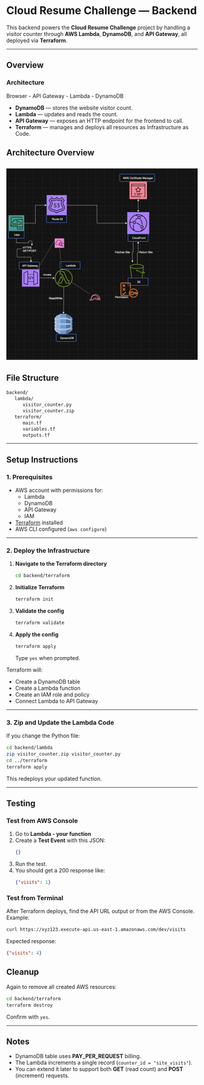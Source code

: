 # Cloud Resume Challenge — Backend

This backend powers the **Cloud Resume Challenge** project by handling a visitor counter through **AWS Lambda**, **DynamoDB**, and **API Gateway**, all deployed via **Terraform**.

---

## Overview

### Architecture
Browser - API Gateway - Lambda - DynamoDB


- **DynamoDB** — stores the website visitor count.  
- **Lambda** — updates and reads the count.  
- **API Gateway** — exposes an HTTP endpoint for the frontend to call.  
- **Terraform** — manages and deploys all resources as Infrastructure as Code.

## Architecture Overview

![Architecture Diagram](/frontend//infrastructure/assets/cloudResumeDiagram.png)
---

## File Structure
```
backend/
   lambda/
      visitor_counter.py
      visitor_counter.zip
   terraform/
      main.tf
      variables.tf
      outputs.tf
```

---

## Setup Instructions

### 1. Prerequisites
- AWS account with permissions for:
  - Lambda
  - DynamoDB
  - API Gateway
  - IAM
- [Terraform](https://developer.hashicorp.com/terraform/downloads) installed
- AWS CLI configured (`aws configure`)

---

### 2. Deploy the Infrastructure

1. **Navigate to the Terraform directory**
   ```bash
   cd backend/terraform
   ```

2. **Initialize Terraform**
   ```bash
   terraform init
   ```

3. **Validate the config**
   ```bash
   terraform validate
   ```

4. **Apply the config**
   ```bash
   terraform apply
   ```

   Type `yes` when prompted.

Terraform will:
- Create a DynamoDB table  
- Create a Lambda function  
- Create an IAM role and policy  
- Connect Lambda to API Gateway  

---

### 3. Zip and Update the Lambda Code
If you change the Python file:
```bash
cd backend/lambda
zip visitor_counter.zip visitor_counter.py
cd ../terraform
terraform apply
```

This redeploys your updated function.

---

## Testing

### Test from AWS Console
1. Go to **Lambda - your function**  
2. Create a **Test Event** with this JSON:
   ```json
   {}
   ```
3. Run the test.  
4. You should get a 200 response like:
   ```json
   {"visits": 1}
   ```

### Test from Terminal
After Terraform deploys, find the API URL output or from the AWS Console.  
Example:
```bash
curl https://xyz123.execute-api.us-east-1.amazonaws.com/dev/visits
```

Expected response:
```json
{"visits": 4}
```

## Cleanup

Again to remove all created AWS resources:
```bash
cd backend/terraform
terraform destroy
```
Confirm with `yes`.

---

## Notes

- DynamoDB table uses **PAY_PER_REQUEST** billing.
- The Lambda increments a single record (`counter_id = "site_visits"`).
- You can extend it later to support both **GET** (read count) and **POST** (increment) requests.